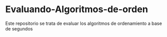 # Evaluando-Algoritmos-de-orden
Este repositorio se trata de evaluar los algoritmos de ordenamiento a base de segundos 
